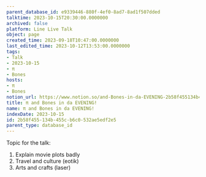 ```yaml
---
parent_database_id: e9339446-880f-4ef0-8ad7-8ad1f507dded
talktime: 2023-10-15T20:30:00.0000000
archived: false
platform: Line Live Talk
object: page
created_time: 2023-09-18T10:47:00.0000000
last_edited_time: 2023-10-12T13:53:00.0000000
tags:
- Talk
- 2023-10-15
- π
- Bones
hosts:
- π
- Bones
notion_url: https://www.notion.so/and-Bones-in-da-EVENING-2b58f455134b455cb6c0532ae5edf2e5
title: π and Bones in da EVENING!
name: π and Bones in da EVENING!
indexDate: 2023-10-15
id: 2b58f455-134b-455c-b6c0-532ae5edf2e5
parent_type: database_id
---
```


Topic for the talk:
1. Explain movie plots  badly 
2. Travel and culture (eotik)
3. Arts and crafts (laser)

























